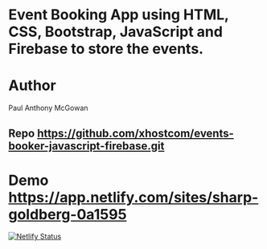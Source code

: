 # Event Booking App using HTML, CSS, Bootstrap, JavaScript and Firebase to store the events.

# Author 

Paul Anthony McGowan

## Repo https://github.com/xhostcom/events-booker-javascript-firebase.git

# Demo https://app.netlify.com/sites/sharp-goldberg-0a1595

[![Netlify Status](https://api.netlify.com/api/v1/badges/7b9ef1e3-22a3-4751-810a-a9995070dfdb/deploy-status)](https://app.netlify.com/sites/sharp-goldberg-0a1595/deploys)


